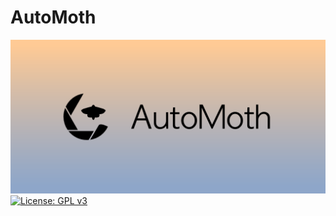 # AutoMoth
![Banner](assets/banner.png)
[![License: GPL v3](https://img.shields.io/badge/License-GPL%20v3-blue.svg)](https://www.gnu.org/licenses/gpl-3.0)